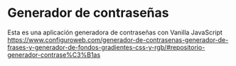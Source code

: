 # Generador de contraseñas
Esta es una aplicación generadora de contraseñas con Vanilla JavaScript
https://www.configuroweb.com/generador-de-contrasenas-generador-de-frases-y-generador-de-fondos-gradientes-css-y-rgb/#repositorio-generador-contrase%C3%B1as
